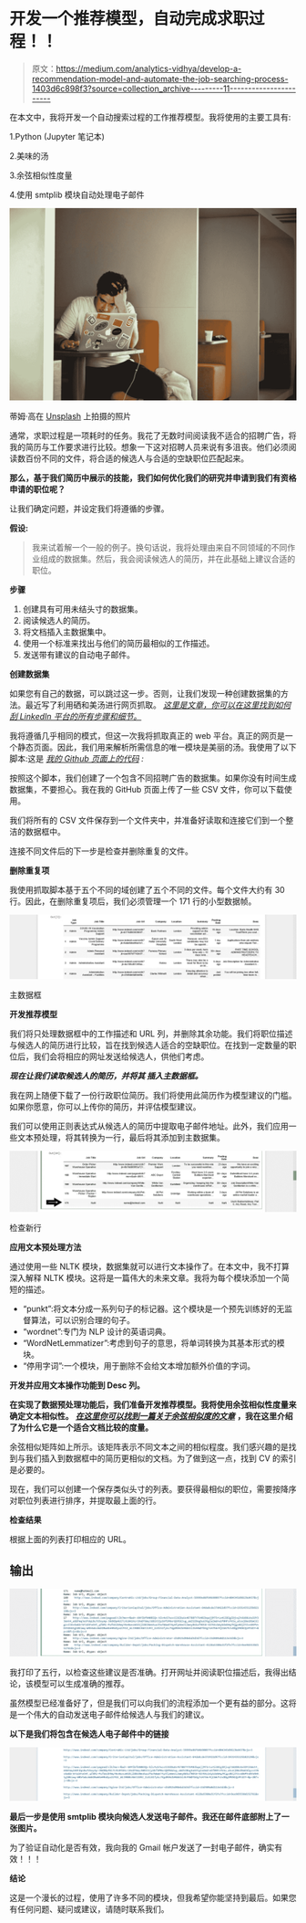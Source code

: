 # 开发一个推荐模型，自动完成求职过程！！

> 原文：<https://medium.com/analytics-vidhya/develop-a-recommendation-model-and-automate-the-job-searching-process-1403d6c898f3?source=collection_archive---------11----------------------->

在本文中，我将开发一个自动搜索过程的工作推荐模型。我将使用的主要工具有:

1.Python (Jupyter 笔记本)

2.美味的汤

3.余弦相似性度量

4.使用 smtplib 模块自动处理电子邮件

![](img/6770df7d61bc65ca2074fbf343cc7236.png)

蒂姆·高在 [Unsplash](https://unsplash.com?utm_source=medium&utm_medium=referral) 上拍摄的照片

通常，求职过程是一项耗时的任务。我花了无数时间阅读我不适合的招聘广告，将我的简历与工作要求进行比较。想象一下这对招聘人员来说有多沮丧。他们必须阅读数百份不同的文件，将合适的候选人与合适的空缺职位匹配起来。

**那么，基于我们简历中展示的技能，我们如何优化我们的研究并申请到我们有资格申请的职位呢？**

让我们确定问题，并设定我们将遵循的步骤。

**假设:**

> 我来试着解一个一般的例子。换句话说，我将处理由来自不同领域的不同作业组成的数据集。然后，我会阅读候选人的简历，并在此基础上建议合适的职位。

**步骤**

1.  创建具有可用未结头寸的数据集。
2.  阅读候选人的简历。
3.  将文档插入主数据集中。
4.  使用一个标准来找出与他们的简历最相似的工作描述。
5.  发送带有建议的自动电子邮件。

**创建数据集**

如果您有自己的数据，可以跳过这一步。否则，让我们发现一种创建数据集的方法。最近写了利用硒和美汤进行网页抓取。 [*这里是文章，你可以在这里找到如何刮 LinkedIn 平台的所有步骤和细节。*](https://nikoskalikis.medium.com/linkedin-scraping-with-selenium-and-beautiful-soup-831bab30b0d2)

我将遵循几乎相同的模式，但这一次我将抓取真正的 web 平台。真正的网页是一个静态页面。因此，我们用来解析所需信息的唯一模块是美丽的汤。我使用了以下脚本:这是 [*我的 Github 页面上的代码*](https://github.com/kalnikos/recommendation-model-using-cosine-similarity/blob/main/parsing_data.ipynb) *:*

按照这个脚本，我们创建了一个包含不同招聘广告的数据集。如果你没有时间生成数据集，不要担心。我在我的 GitHub 页面上传了一些 CSV 文件，你可以下载使用。

我们将所有的 CSV 文件保存到一个文件夹中，并准备好读取和连接它们到一个整洁的数据框中。

连接不同文件后的下一步是检查并删除重复的文件。

**删除重复项**

我使用抓取脚本基于五个不同的域创建了五个不同的文件。每个文件大约有 30 行。因此，在删除重复项后，我们必须管理一个 171 行的小型数据帧。

![](img/e9b2c9b55708edb8512a0791ed3b640c.png)

主数据框

**开发推荐模型**

我们将只处理数据框中的工作描述和 URL 列，并删除其余功能。我们将职位描述与候选人的简历进行比较，旨在找到候选人适合的空缺职位。在找到一定数量的职位后，我们会将相应的网址发送给候选人，供他们考虑。

***现在让我们读取候选人的简历，并将其* *插入主数据框。***

我在网上随便下载了一份行政职位简历。我们将使用此简历作为模型建议的门槛。如果你愿意，你可以上传你的简历，并评估模型建议。

我们可以使用正则表达式从候选人的简历中提取电子邮件地址。此外，我们应用一些文本预处理，将其转换为一行，最后将其添加到主数据集。

![](img/703b838fb76108378d7673ab61362ea5.png)

检查新行

**应用文本预处理方法**

通过使用一些 NLTK 模块，数据集就可以进行文本操作了。在本文中，我不打算深入解释 NLTK 模块。这将是一篇伟大的未来文章。我将为每个模块添加一个简短的描述。

*   “punkt”:将文本分成一系列句子的标记器。这个模块是一个预先训练好的无监督算法，可以识别合理的句子。
*   “wordnet”:专门为 NLP 设计的英语词典。
*   “WordNetLemmatizer”:考虑到句子的意思，将单词转换为其基本形式的模块。
*   “停用字词”:一个模块，用于删除不会给文本增加额外价值的字词。

**开发并应用文本操作功能到 Desc 列。**

**在实现了数据预处理功能后，我们准备开发推荐模型。我将使用余弦相似性度量来确定文本相似性。** [***在这里你可以找到一篇关于余弦相似度的文章***](https://nikoskalikis.medium.com/text-similarity-euclidian-distance-vs-cosine-similarity-3a1167f686a?source=your_stories_page-------------------------------------) **，我在这里介绍了为什么它是一个适合文档比较的度量。**

余弦相似矩阵如上所示。该矩阵表示不同文本之间的相似程度。我们感兴趣的是找到与我们插入到数据框中的简历更相似的文档。为了做到这一点，找到 CV 的索引是必要的。

现在，我们可以创建一个保存类似头寸的列表。要获得最相似的职位，需要按降序对职位列表进行排序，并提取最上面的行。

**检查结果**

根据上面的列表打印相应的 URL。

## **输出**

![](img/a8c359bbd2a702e64401186bb1986b41.png)

我打印了五行，以检查这些建议是否准确。打开网址并阅读职位描述后，我得出结论，该模型可以生成准确的推荐。

虽然模型已经准备好了，但是我们可以向我们的流程添加一个更有益的部分。这将是一个伟大的自动发送电子邮件给候选人与我们的建议。

**以下是我们将包含在候选人电子邮件中的链接**

![](img/374be9b99c56a010cae3b4db35db4dea.png)

**最后一步是使用 smtplib 模块向候选人发送电子邮件。我还在邮件底部附上了一张图片。**

为了验证自动化是否有效，我向我的 Gmail 帐户发送了一封电子邮件，确实有效！！！

**结论**

这是一个漫长的过程，使用了许多不同的模块，但我希望你能坚持到最后。如果您有任何问题、疑问或建议，请随时联系我们。